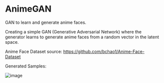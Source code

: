 # AnimeGAN
GAN to learn and generate anime faces.

Creating a simple GAN (Generative Adversarial Network) where the generator learns to generate anime faces from a random vector in the latent space.

Anime Face Dataset source: https://github.com/bchao1/Anime-Face-Dataset


Generated Samples:

![image](https://user-images.githubusercontent.com/24657190/128645770-ab59a810-b9c5-4433-8225-9e5a4803de7f.png)
